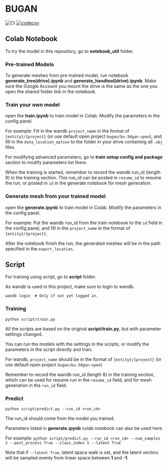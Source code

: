 # BUGAN
![CI](https://github.com/buganart/BUGAN/workflows/CI/badge.svg?branch=master)
[![codecov](https://codecov.io/gh/buganart/BUGAN/branch/master/graph/badge.svg)](https://codecov.io/gh/buganart/BUGAN)

## Colab Notebook

To try the model in this repository, go to **notebook_util** folder.

### Pre-trained Models
To generate meshes from pre-trained model, run notebook **generate_tree(drive).ipynb** and **generate_handtool(drive).ipynb**.
Make sure the Google Account you mount the drive is the same as the one you open the shared folder link in the notebook.

### Train your own model
open the **train.ipynb** to train model in Colab. Modify the parameters in the config panel. 

For example:
Fill in the wandb `project_name` in the format of `{entity}/{project}` (or use default open project `bugan/bu-3dgan-open`), and fill in the `data_location_option` to the folder in your drive containing all `.obj` files.

For modifying advanced parameters, go to **train setup config and package** section to modify parameters list there.

When the training is started, remember to record the wandb run_id (length 8) in the training section. This run_id can be posted in `resume_id` to resume the run, or posted in `id` in the generate notebook for mesh generation.

### Generate mesh from your trained model
open the **generate.ipynb** to train model in Colab. Modify the parameters in the config panel. 

For example:
Put the wandb run_id from the train notebook to the `id` field in the config panel, and fill in the `project_name` in the format of `{entity}/{project}`.

After the notebook finish the run, the generated meshes will be in the path specified in the `export_location`.


## Script

For training using script, go to **script** folder.

As wandb is used in this project, make sure to login to wandb.

    wandb login  # Only if not yet logged in.

### Training

    python script/train.py
    
All the scripts are based on the original **script/train.py**, but with parameter settings changed.

You can run the models with the settings in the scripts, or modify the parameters in the script directly and train.

For wandb, `project_name` should be in the format of `{entity}/{project}` (or use default open project `bugan/bu-3dgan-open`)

Remember to record the wandb run_id (length 8) in the training section, which can be used for resume run in the `resume_id` field, and for mesh generation in the `run_id` field.

### Predict
    
    python script/predict.py --run_id <run_id>

The run_id should come from the model you trained.

Parameters listed in **generate.ipynb** colab notebook can also be used here.

For example: `python script/predict.py --run_id <run_id> --num_samples 2 --post_process True --class_index 1 --latent True`

Note that if `--latent True`, latent space walk is set, and the latent vectors will be sampled evenly from linear space between **1** and **-1**.
